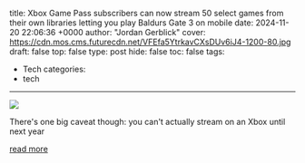 title: Xbox Game Pass subscribers can now stream 50 select games from their own libraries letting you play Baldurs Gate 3 on mobile
date: 2024-11-20 22:06:36 +0000
author: "Jordan Gerblick"
cover: https://cdn.mos.cms.futurecdn.net/VFEfa5YtrkavCXsDUv6iJ4-1200-80.jpg
draft: false
top: false
type: post
hide: false
toc: false
tags:
  - Tech
categories:
  - tech
---

![](https://cdn.mos.cms.futurecdn.net/VFEfa5YtrkavCXsDUv6iJ4-1200-80.jpg)

There's one big caveat though: you can't actually stream on an Xbox until next year

[read more](https://www.gamesradar.com/platforms/xbox/xbox-game-pass-subscribers-can-now-stream-50-select-games-from-their-own-libraries-letting-you-play-baldurs-gate-3-on-mobile/)
